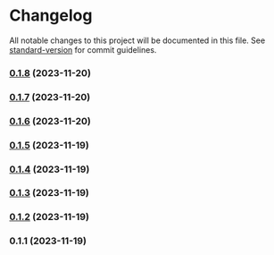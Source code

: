 # Changelog

All notable changes to this project will be documented in this file. See [standard-version](https://github.com/conventional-changelog/standard-version) for commit guidelines.

### [0.1.8](https://github.com/LucasSAmaral/ficha-personagem/compare/v0.1.7...v0.1.8) (2023-11-20)

### [0.1.7](https://github.com/LucasSAmaral/ficha-personagem/compare/v0.1.6...v0.1.7) (2023-11-20)

### [0.1.6](https://github.com/LucasSAmaral/ficha-personagem/compare/v0.1.5...v0.1.6) (2023-11-20)

### [0.1.5](https://github.com/LucasSAmaral/ficha-personagem/compare/v0.1.4...v0.1.5) (2023-11-19)

### [0.1.4](https://github.com/LucasSAmaral/ficha-personagem/compare/v0.1.3...v0.1.4) (2023-11-19)

### [0.1.3](https://github.com/LucasSAmaral/ficha-personagem/compare/v0.1.2...v0.1.3) (2023-11-19)

### [0.1.2](https://github.com/LucasSAmaral/ficha-personagem/compare/v0.1.1...v0.1.2) (2023-11-19)

### 0.1.1 (2023-11-19)
